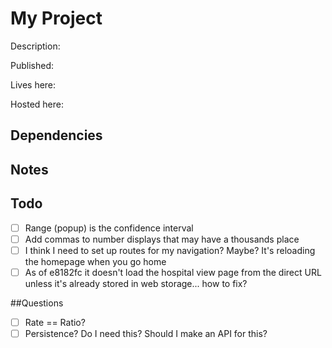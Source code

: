# My Project

Description:

Published:

Lives here:

Hosted here:

## Dependencies

## Notes

## Todo

- [ ] Range (popup) is the confidence interval
- [ ] Add commas to number displays that may have a thousands place
- [ ] I think I need to set up routes for my navigation? Maybe? It's reloading the homepage when you go home
- [ ] As of e8182fc it doesn't load the hospital view page from the direct URL unless it's already stored in web storage... how to fix?

##Questions
- [ ] Rate == Ratio?
- [ ] Persistence? Do I need this? Should I make an API for this?